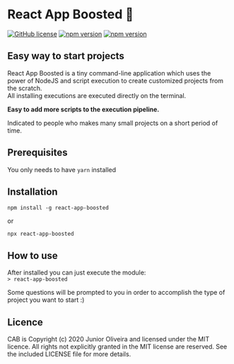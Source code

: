 # React App Boosted 🚀  
[![GitHub license](https://img.shields.io/badge/license-MIT-blue.svg)](https://github.com/JuniorDiasOliveira/react-app-boosted/blob/master/LICENSE) 
[![npm version](https://img.shields.io/npm/v/create-react-boosted.svg?style=flat)](https://www.npmjs.com/package/react-app-boosted)
[![npm version](https://img.shields.io/badge/PRs-welcome-brightgreen.svg)]()

## Easy way to start projects 

React App Boosted is a tiny command-line application which uses the power of NodeJS and script execution to create customized projects from the scratch.  
All installing executions are executed directly on the terminal.

**Easy to add more scripts to the execution pipeline.**

Indicated to people who makes many small projects on a short period of time.

## Prerequisites
You only needs to have `yarn` installed

## Installation
`npm install -g react-app-boosted`  

or  

`npx react-app-boosted`

## How to use  
After installed you can just execute the module:  
`> react-app-boosted`

Some questions will be prompted to you in order to accomplish the type of project you want to start :)



## Licence
CAB is Copyright (c) 2020 Junior Oliveira and licensed under the MIT licence. All rights not explicitly granted in the MIT license are reserved. See the included LICENSE file for more details.

